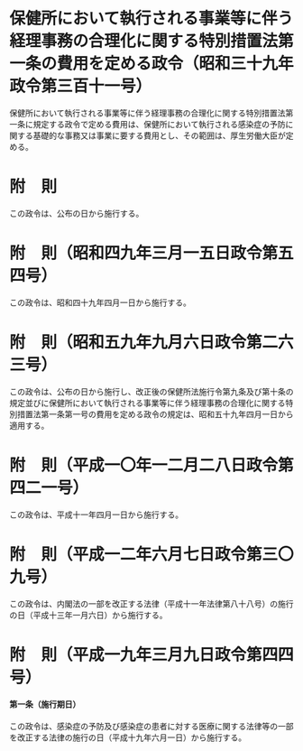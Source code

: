 # 保健所において執行される事業等に伴う経理事務の合理化に関する特別措置法第一条の費用を定める政令（昭和三十九年政令第三百十一号）
保健所において執行される事業等に伴う経理事務の合理化に関する特別措置法第一条に規定する政令で定める費用は、保健所において執行される感染症の予防に関する基礎的な事務又は事業に要する費用とし、その範囲は、厚生労働大臣が定める。
# 附　則
この政令は、公布の日から施行する。
# 附　則（昭和四九年三月一五日政令第五四号）
この政令は、昭和四十九年四月一日から施行する。
# 附　則（昭和五九年九月六日政令第二六三号）
この政令は、公布の日から施行し、改正後の保健所法施行令第九条及び第十条の規定並びに保健所において執行される事業等に伴う経理事務の合理化に関する特別措置法第一条第一号の費用を定める政令の規定は、昭和五十九年四月一日から適用する。
# 附　則（平成一〇年一二月二八日政令第四二一号）
この政令は、平成十一年四月一日から施行する。
# 附　則（平成一二年六月七日政令第三〇九号）
この政令は、内閣法の一部を改正する法律（平成十一年法律第八十八号）の施行の日（平成十三年一月六日）から施行する。
# 附　則（平成一九年三月九日政令第四四号）
#### 第一条（施行期日）
この政令は、感染症の予防及び感染症の患者に対する医療に関する法律等の一部を改正する法律の施行の日（平成十九年六月一日）から施行する。
